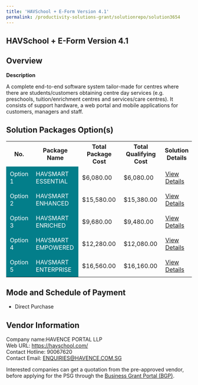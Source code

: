 ```yaml
---
title: 'HAVSchool + E-Form Version 4.1'
permalink: /productivity-solutions-grant/solutionrepo/solution3654
---
```


## HAVSchool + E-Form Version 4.1

## Overview

**Description**

A complete end-to-end software system tailor-made for centres where there are students/customers obtaining centre day services (e.g. preschools, tuition/enrichment centres and services/care centres). It consists of support hardware, a web portal and mobile applications for customers, managers and staff.

## Solution Packages Option(s)

<table>
<tr>
<th><b>No.</b></th>
<th><b>Package Name</b></th>
<th><b>Total Package Cost</b></th>
<th><b>Total Qualifying Cost</b></th>
<th><b>Solution Details</b></th>
</tr>
<tr>
<td style='padding: 10px; background-color: #037E8A; color: #FFFFFF;'>Option 1</td>
<td style='padding: 10px; background-color: #037E8A; color: #FFFFFF;'>HAVSMART ESSENTIAL</td>
<td style='padding: 10px;'>$6,080.00</td>
<td style='padding: 10px;'>$6,080.00</td>
<td style='padding: 10px;'><a href='/images/psg/Havence_Desensitised_Annex_3_Part_1.pdf' target='_blank'>View Details</a></td>
</tr>
<tr>
<td style='padding: 10px; background-color: #037E8A; color: #FFFFFF;'>Option 2</td>
<td style='padding: 10px; background-color: #037E8A; color: #FFFFFF;'>HAVSMART ENHANCED</td>
<td style='padding: 10px;'>$15,580.00</td>
<td style='padding: 10px;'>$15,380.00</td>
<td style='padding: 10px;'><a href='/images/psg/Havence_Desensitised_Annex_3_Part_2.pdf' target='_blank'>View Details</a></td>
</tr>
<tr>
<td style='padding: 10px; background-color: #037E8A; color: #FFFFFF;'>Option 3</td>
<td style='padding: 10px; background-color: #037E8A; color: #FFFFFF;'>HAVSMART ENRICHED</td>
<td style='padding: 10px;'>$9,680.00</td>
<td style='padding: 10px;'>$9,480.00</td>
<td style='padding: 10px;'><a href='/images/psg/Havence_Desensitised_Annex_3_Part_3.pdf' target='_blank'>View Details</a></td>
</tr>
<tr>
<td style='padding: 10px; background-color: #037E8A; color: #FFFFFF;'>Option 4</td>
<td style='padding: 10px; background-color: #037E8A; color: #FFFFFF;'>HAVSMART EMPOWERED</td>
<td style='padding: 10px;'>$12,280.00</td>
<td style='padding: 10px;'>$12,080.00</td>
<td style='padding: 10px;'><a href='/images/psg/Havence_Desensitised_Annex_3_Part_4.pdf' target='_blank'>View Details</a></td>
</tr>
<tr>
<td style='padding: 10px; background-color: #037E8A; color: #FFFFFF;'>Option 5</td>
<td style='padding: 10px; background-color: #037E8A; color: #FFFFFF;'>HAVSMART ENTERPRISE</td>
<td style='padding: 10px;'>$16,560.00</td>
<td style='padding: 10px;'>$16,160.00</td>
<td style='padding: 10px;'><a href='/images/psg/Havence_Desensitised_Annex_3_Part_5.pdf' target='_blank'>View Details</a></td>
</tr>
</table>

## Mode and Schedule of Payment

 - Direct Purchase

## Vendor Information

 Company name:HAVENCE PORTAL LLP<br>Web URL: https://havschool.com/ <br>Contact Hotline: 90067620 <br>Contact Email: ENQUIRIES@HAVENCE.COM.SG 

Interested companies can get a quotation from the pre-approved vendor, before applying for the PSG through the <a href='https://www.businessgrants.gov.sg/' target='_blank' rel='noopener'>Business Grant Portal (BGP)</a>.

<script src="/jquery/resize-tables.js"></script>

